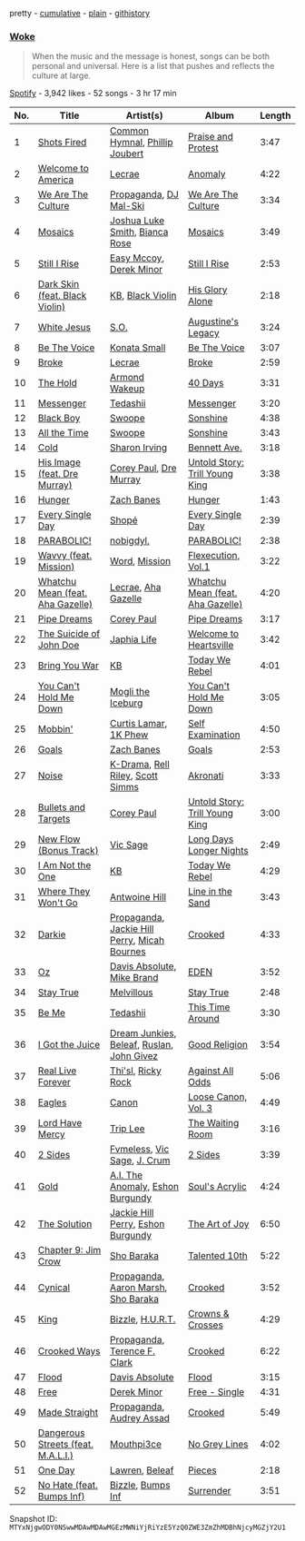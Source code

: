 pretty - [cumulative](/playlists/cumulative/37i9dQZF1DWVBevLcUtH0o.md) - [plain](/playlists/plain/37i9dQZF1DWVBevLcUtH0o) - [githistory](https://github.githistory.xyz/mackorone/spotify-playlist-archive/blob/main/playlists/plain/37i9dQZF1DWVBevLcUtH0o)

### [Woke](https://open.spotify.com/playlist/37i9dQZF1DWVBevLcUtH0o)

> When the music and the message is honest, songs can be both personal and universal\.   Here is a list that pushes and reflects the culture at large.

[Spotify](https://open.spotify.com/user/spotify) - 3,942 likes - 52 songs - 3 hr 17 min

| No. | Title | Artist(s) | Album | Length |
|---|---|---|---|---|
| 1 | [Shots Fired](https://open.spotify.com/track/4LuZ1udBrza9sB2k1ngSKO) | [Common Hymnal](https://open.spotify.com/artist/1q6xQXmuTccwh7gBR7ToUN), [Phillip Joubert](https://open.spotify.com/artist/10Nt11FgrmhaSSoiol0JSW) | [Praise and Protest](https://open.spotify.com/album/5wU3uNmNLd7crGbr8yM175) | 3:47 |
| 2 | [Welcome to America](https://open.spotify.com/track/3YAUHKKgknXXpPKvczjNdf) | [Lecrae](https://open.spotify.com/artist/1CFCsEqKrCyvAFKOATQHiW) | [Anomaly](https://open.spotify.com/album/1FmEXQXOH6QEDbbJN2OCC9) | 4:22 |
| 3 | [We Are The Culture](https://open.spotify.com/track/0VCuE9mdmEZqnpKugQgFcs) | [Propaganda](https://open.spotify.com/artist/7wGizTRCLYwsLnTuCBbJ6t), [DJ Mal\-Ski](https://open.spotify.com/artist/0k4zCHqnp7ICf5IUBvhViS) | [We Are The Culture](https://open.spotify.com/album/2h3CNW0i03oB9rDly9NVP2) | 3:34 |
| 4 | [Mosaics](https://open.spotify.com/track/4trScQCJ6McnyPct3sLbuJ) | [Joshua Luke Smith](https://open.spotify.com/artist/29wlT5isBRIOp8YZYVAZ0A), [Bianca Rose](https://open.spotify.com/artist/3L06eylvgeEkGmkNyi4uPo) | [Mosaics](https://open.spotify.com/album/3uFvUk5iRfRXSEJ7dVEVjK) | 3:49 |
| 5 | [Still I Rise](https://open.spotify.com/track/6WSavfCnyu9SXbXniwtUA4) | [Easy Mccoy](https://open.spotify.com/artist/0V4YVmGQb4essIbj8VMGPS), [Derek Minor](https://open.spotify.com/artist/3fn8lZLy7Q61AXCWWPYC4B) | [Still I Rise](https://open.spotify.com/album/41K0FEe1SDWF5hiGLl6Duy) | 2:53 |
| 6 | [Dark Skin \(feat\. Black Violin\)](https://open.spotify.com/track/7jB8SaTcggKVHRffLcLs9W) | [KB](https://open.spotify.com/artist/77IKXFvO7SpWrq8hflrUXc), [Black Violin](https://open.spotify.com/artist/4zeHJ3kiJyjYXlIOcG4MA7) | [His Glory Alone](https://open.spotify.com/album/6MnWWXrO1wvrzmGZ7iG1Sj) | 2:18 |
| 7 | [White Jesus](https://open.spotify.com/track/3gXLxItxg25UHVfVvRKeqt) | [S.O.](https://open.spotify.com/artist/6nELoJ6eMXfYHX5xocKf33) | [Augustine's Legacy](https://open.spotify.com/album/5Fr8CO5IgNqD8LajlS4Y9f) | 3:24 |
| 8 | [Be The Voice](https://open.spotify.com/track/087xQ6piKEdmyA5u0B7SPH) | [Konata Small](https://open.spotify.com/artist/46ZKkiF5p7EUjBL0JknTxQ) | [Be The Voice](https://open.spotify.com/album/53sIiLuvKFYvE7rkJwGqy3) | 3:07 |
| 9 | [Broke](https://open.spotify.com/track/0PksYRJt7yJRQOWRnNjYqr) | [Lecrae](https://open.spotify.com/artist/1CFCsEqKrCyvAFKOATQHiW) | [Broke](https://open.spotify.com/album/6YBqD9Ryy1vWTB4JDQmuMM) | 2:59 |
| 10 | [The Hold](https://open.spotify.com/track/3ysatBDUlwvMQP5pXGKxEC) | [Armond Wakeup](https://open.spotify.com/artist/5e8WZ20kXHGdDe6iNlogGx) | [40 Days](https://open.spotify.com/album/2pUaUBTx4AfURNqth8wtax) | 3:31 |
| 11 | [Messenger](https://open.spotify.com/track/2afTNGJTvmD5o1xmHjZuV0) | [Tedashii](https://open.spotify.com/artist/4c6lhwoOrmgNWvl0GxHlW1) | [Messenger](https://open.spotify.com/album/6Fv3wkRGclwurAJPjEnMla) | 3:20 |
| 12 | [Black Boy](https://open.spotify.com/track/1nWKhkB9ZfhZnRvM4rBQ1l) | [Swoope](https://open.spotify.com/artist/78ZdtwvDD5zTElro6EGkcU) | [Sonshine](https://open.spotify.com/album/5ac7A7sUQdSR1ZnuznpBN7) | 4:38 |
| 13 | [All the Time](https://open.spotify.com/track/0vHhhXkGGV2zF1NsN2EfIr) | [Swoope](https://open.spotify.com/artist/78ZdtwvDD5zTElro6EGkcU) | [Sonshine](https://open.spotify.com/album/5ac7A7sUQdSR1ZnuznpBN7) | 3:43 |
| 14 | [Cold](https://open.spotify.com/track/2zBozF1qMYNhBlFGCj7qEl) | [Sharon Irving](https://open.spotify.com/artist/2pvdIgrTL1DsTSg1ipptEt) | [Bennett Ave.](https://open.spotify.com/album/1z74oHpg1NdxUo8TkQKEVd) | 3:18 |
| 15 | [His Image \(feat\. Dre Murray\)](https://open.spotify.com/track/3mS7hT6FEfWlcdik5xcJ0v) | [Corey Paul](https://open.spotify.com/artist/25ksFneQI7WRWIerxd8eg0), [Dre Murray](https://open.spotify.com/artist/5Q45hW4q5wKLjtnJlSgeq0) | [Untold Story: Trill Young King](https://open.spotify.com/album/1iAutTArJ3ZqpLZUI87HqA) | 3:38 |
| 16 | [Hunger](https://open.spotify.com/track/5MlbdlPKfETNXPE5pMR6d9) | [Zach Banes](https://open.spotify.com/artist/4LEv5Ekvqewmlr0sXdwCxr) | [Hunger](https://open.spotify.com/album/5elnxyn8Cwm2AieJhjeaNx) | 1:43 |
| 17 | [Every Single Day](https://open.spotify.com/track/0YanAug6GPUaAEQ2CGeqJG) | [Shopé](https://open.spotify.com/artist/539ZsoCQY3Y24f38ZuIBgp) | [Every Single Day](https://open.spotify.com/album/6z53jJdsAqnnjAynw3NMSd) | 2:39 |
| 18 | [PARABOLIC!](https://open.spotify.com/track/3pm0lUOKsphN8A3VLZivuS) | [nobigdyl.](https://open.spotify.com/artist/2d8NsBa8O4C6bgQatFP5V4) | [PARABOLIC!](https://open.spotify.com/album/0N4cV7R9R0fXq4ZQBEit4B) | 2:38 |
| 19 | [Wavvy \(feat\. Mission\)](https://open.spotify.com/track/0SRNtwBjIJ3OhGM9MJJczM) | [Word](https://open.spotify.com/artist/5xXXqMSZedzCPXyA0tdyp0), [Mission](https://open.spotify.com/artist/02gxa3HE5O0zBKRjeDh6Ba) | [Flexecution, Vol.1](https://open.spotify.com/album/7znvMKrBdqNO7xPLQOobbp) | 3:22 |
| 20 | [Whatchu Mean \(feat\. Aha Gazelle\)](https://open.spotify.com/track/6MlfXf2V1thdEsqGwOssOk) | [Lecrae](https://open.spotify.com/artist/1CFCsEqKrCyvAFKOATQHiW), [Aha Gazelle](https://open.spotify.com/artist/7suLW93RkuQKWb4WTI5F14) | [Whatchu Mean \(feat\. Aha Gazelle\)](https://open.spotify.com/album/72bgQFx9n8foSsNB2wtCMT) | 4:20 |
| 21 | [Pipe Dreams](https://open.spotify.com/track/3M1k06D4fyXXfcaYQmrQLW) | [Corey Paul](https://open.spotify.com/artist/25ksFneQI7WRWIerxd8eg0) | [Pipe Dreams](https://open.spotify.com/album/1KrOSfFCqCX0Tgs1fOcamC) | 3:17 |
| 22 | [The Suicide of John Doe](https://open.spotify.com/track/1wb2YTLUwFrmtfEuLOOS1r) | [Japhia Life](https://open.spotify.com/artist/0pGmLUvpjAFvYVb6V24z8Z) | [Welcome to Heartsville](https://open.spotify.com/album/67LyiieNFuIHg4Bk52gexn) | 3:42 |
| 23 | [Bring You War](https://open.spotify.com/track/1yI95KemGrAqb3WK1g74f5) | [KB](https://open.spotify.com/artist/77IKXFvO7SpWrq8hflrUXc) | [Today We Rebel](https://open.spotify.com/album/4F78fdhOqb861NcldgbPTH) | 4:01 |
| 24 | [You Can't Hold Me Down](https://open.spotify.com/track/2sYGOGehQqfTmof3kWfriB) | [Mogli the Iceburg](https://open.spotify.com/artist/1SZikSUx9fZ2cUFjrmM6Sy) | [You Can't Hold Me Down](https://open.spotify.com/album/3vZx5E3QAVPstK81pWYFwy) | 3:05 |
| 25 | [Mobbin'](https://open.spotify.com/track/5yJKNrPs1onEfm4QYVpVy0) | [Curtis Lamar](https://open.spotify.com/artist/68vCp0t9PzSmRW0tOImxI4), [1K Phew](https://open.spotify.com/artist/6CQGrt3AJ2gx5oMSR0mwbl) | [Self Examination](https://open.spotify.com/album/2TvxRYMAFPeQahcIwE22Mn) | 4:50 |
| 26 | [Goals](https://open.spotify.com/track/32UKCfhHvwFpJH8iq6szEK) | [Zach Banes](https://open.spotify.com/artist/4LEv5Ekvqewmlr0sXdwCxr) | [Goals](https://open.spotify.com/album/3YxZzA1IbzzuJjQPXCvfnP) | 2:53 |
| 27 | [Noise](https://open.spotify.com/track/1uSIRUj3M7D7O7sy92VZck) | [K\-Drama](https://open.spotify.com/artist/1PXBwNCd6LaX8iJTDwdC30), [Rell Riley](https://open.spotify.com/artist/6CXAyENjlRmprsyJErECnT), [Scott Simms](https://open.spotify.com/artist/2xIQknUE5yEfzJwWtFsT3e) | [Akronati](https://open.spotify.com/album/5Cr3t6GdDtN6oLrtI90yz7) | 3:33 |
| 28 | [Bullets and Targets](https://open.spotify.com/track/0UIjWPUs5TXDWAPAYMAWKZ) | [Corey Paul](https://open.spotify.com/artist/25ksFneQI7WRWIerxd8eg0) | [Untold Story: Trill Young King](https://open.spotify.com/album/1iAutTArJ3ZqpLZUI87HqA) | 3:00 |
| 29 | [New Flow \(Bonus Track\)](https://open.spotify.com/track/055mDxLJSHPNcra8NKYby5) | [Vic Sage](https://open.spotify.com/artist/1Vb5xFUr9KlF32On6L2WPQ) | [Long Days Longer Nights](https://open.spotify.com/album/1K0aGF5vwjqlWGwcLE7W8M) | 2:49 |
| 30 | [I Am Not the One](https://open.spotify.com/track/5PRBy8y79B3xM2Kx3tJbmb) | [KB](https://open.spotify.com/artist/77IKXFvO7SpWrq8hflrUXc) | [Today We Rebel](https://open.spotify.com/album/4F78fdhOqb861NcldgbPTH) | 4:29 |
| 31 | [Where They Won't Go](https://open.spotify.com/track/2iEXJSyFABQbbkfOuajAem) | [Antwoine Hill](https://open.spotify.com/artist/4PRV9kKsAtyGXUdIsXNvvk) | [Line in the Sand](https://open.spotify.com/album/1DnJWkx4her5JMn7vMt7Mh) | 3:43 |
| 32 | [Darkie](https://open.spotify.com/track/4xbmnXp0E5dUVdTy8MTXgN) | [Propaganda](https://open.spotify.com/artist/7wGizTRCLYwsLnTuCBbJ6t), [Jackie Hill Perry](https://open.spotify.com/artist/0Lf9qKpKwy6fJtfM7UWLV0), [Micah Bournes](https://open.spotify.com/artist/0x7xqL4Noaw3mYcOgOCq03) | [Crooked](https://open.spotify.com/album/0DzwXN6eBlVAU3qCslDgv4) | 4:33 |
| 33 | [Oz](https://open.spotify.com/track/1ckL9nONVA2JL9f12WrnYy) | [Davis Absolute](https://open.spotify.com/artist/3ky8U0naf7LBnhlA1VC5IW), [Mike Brand](https://open.spotify.com/artist/0YQ3EIrK3vWZHEpg57EFVZ) | [EDEN](https://open.spotify.com/album/10fkeKt7eeR2m2TKaNVSjF) | 3:52 |
| 34 | [Stay True](https://open.spotify.com/track/0KBaiSc0218RRst1HztFaH) | [Melvillous](https://open.spotify.com/artist/0rP1JrlHuwm3oS32Hpli8J) | [Stay True](https://open.spotify.com/album/5XqqJYyTGwtp6IulyQWPJ0) | 2:48 |
| 35 | [Be Me](https://open.spotify.com/track/3TDvKI2Jt5nccrjO5D3vGO) | [Tedashii](https://open.spotify.com/artist/4c6lhwoOrmgNWvl0GxHlW1) | [This Time Around](https://open.spotify.com/album/1HM6fFTgPaxFxMdokn95HH) | 3:30 |
| 36 | [I Got the Juice](https://open.spotify.com/track/2PnQt6X3MbWj2ioRgjFYH4) | [Dream Junkies](https://open.spotify.com/artist/4kdiOW48WHjXhcurtEoTHU), [Beleaf](https://open.spotify.com/artist/7N204QRVuZ3LCoVkKRPf1T), [Ruslan](https://open.spotify.com/artist/2GEXrCflKZ5S5ZHBM4LNcV), [John Givez](https://open.spotify.com/artist/2RhGXxsDpB0eB122Ce3WYB) | [Good Religion](https://open.spotify.com/album/736eXA6VlJZwirLsvOt8Wi) | 3:54 |
| 37 | [Real Live Forever](https://open.spotify.com/track/2WIqaP1lHdbZVOvF9xjaS9) | [Thi'sl](https://open.spotify.com/artist/1Q45nhioxaxZTDjR0iaMWp), [Ricky Rock](https://open.spotify.com/artist/00lyeELVpQUvo5F1XAs4zO) | [Against All Odds](https://open.spotify.com/album/2WVzFW26x6ko1lTrPof1Nu) | 5:06 |
| 38 | [Eagles](https://open.spotify.com/track/1VAosut57lKIu4WPBvIorV) | [Canon](https://open.spotify.com/artist/1dIjbaW9JTTQQ7ufrQnGsq) | [Loose Canon, Vol\. 3](https://open.spotify.com/album/6M9TeCyxRBSWyl5Am0HgEF) | 4:49 |
| 39 | [Lord Have Mercy](https://open.spotify.com/track/0ir83kaEpPbmytxlvVGaMA) | [Trip Lee](https://open.spotify.com/artist/12H1Dmi64fAmmARrsyVFzy) | [The Waiting Room](https://open.spotify.com/album/1LcvdArFKzZW4SwnIUOVWf) | 3:16 |
| 40 | [2 Sides](https://open.spotify.com/track/3nGG5G5AOI1LfPLLxB0nmM) | [Fvmeless](https://open.spotify.com/artist/1Q8q70XJY7QlQetikr5Ca8), [Vic Sage](https://open.spotify.com/artist/1Vb5xFUr9KlF32On6L2WPQ), [J\. Crum](https://open.spotify.com/artist/6ZvBaBl5ozrLIBxBAKpGDt) | [2 Sides](https://open.spotify.com/album/5beNgxO73AjyLREPawT7yj) | 3:39 |
| 41 | [Gold](https://open.spotify.com/track/3wiw6GBuZrz9NK8V33Uecz) | [A.I\. The Anomaly](https://open.spotify.com/artist/3PoVfuLf8nvX4HLntiLTUa), [Eshon Burgundy](https://open.spotify.com/artist/25VsRrXJg8wvvMSSVwmp8E) | [Soul's Acrylic](https://open.spotify.com/album/5S1GbXsBQnHi4rsIXbh8CL) | 4:24 |
| 42 | [The Solution](https://open.spotify.com/track/4m2H8u1tXCqgrJFCIPL67U) | [Jackie Hill Perry](https://open.spotify.com/artist/0Lf9qKpKwy6fJtfM7UWLV0), [Eshon Burgundy](https://open.spotify.com/artist/25VsRrXJg8wvvMSSVwmp8E) | [The Art of Joy](https://open.spotify.com/album/5onYnoS1ziFOeS97mNukM9) | 6:50 |
| 43 | [Chapter 9: Jim Crow](https://open.spotify.com/track/1svcGl2eFoC5QPvl6TMAwf) | [Sho Baraka](https://open.spotify.com/artist/3dpswct31rsudWf8ZASWZe) | [Talented 10th](https://open.spotify.com/album/5q7DPccOYhZGsXzf6OeF6w) | 5:22 |
| 44 | [Cynical](https://open.spotify.com/track/3a0Why8uuPhUrO6XjqO0gm) | [Propaganda](https://open.spotify.com/artist/7wGizTRCLYwsLnTuCBbJ6t), [Aaron Marsh](https://open.spotify.com/artist/1iCRhLSPD5G9D33YVYBdX6), [Sho Baraka](https://open.spotify.com/artist/3dpswct31rsudWf8ZASWZe) | [Crooked](https://open.spotify.com/album/0DzwXN6eBlVAU3qCslDgv4) | 3:52 |
| 45 | [King](https://open.spotify.com/track/3Klw5pno7AxSdl1W7IFSuW) | [Bizzle](https://open.spotify.com/artist/0P8V2XSw1mIo8739T1qjzr), [H.U.R.T.](https://open.spotify.com/artist/1mOPjLn8di3tMig4uO4Fgq) | [Crowns & Crosses](https://open.spotify.com/album/7pxrgXnK0sYcH0Z1bJ9Joy) | 4:29 |
| 46 | [Crooked Ways](https://open.spotify.com/track/2IKm4pDopgAgBSVKZd2Fqw) | [Propaganda](https://open.spotify.com/artist/7wGizTRCLYwsLnTuCBbJ6t), [Terence F\. Clark](https://open.spotify.com/artist/1POjjGDdXoEeXv27GsMxp5) | [Crooked](https://open.spotify.com/album/0DzwXN6eBlVAU3qCslDgv4) | 6:22 |
| 47 | [Flood](https://open.spotify.com/track/5uM243tBt7bWKDrXH8HbJv) | [Davis Absolute](https://open.spotify.com/artist/3ky8U0naf7LBnhlA1VC5IW) | [Flood](https://open.spotify.com/album/6aPYWi3ttbbolu1wapO4p4) | 3:15 |
| 48 | [Free](https://open.spotify.com/track/4Nwg7uzEwzvZn4benVKUxi) | [Derek Minor](https://open.spotify.com/artist/3fn8lZLy7Q61AXCWWPYC4B) | [Free \- Single](https://open.spotify.com/album/23gjUd99fxgxYtKqgA4VCT) | 4:31 |
| 49 | [Made Straight](https://open.spotify.com/track/2eLwiHI5DFTgVOXzzx1iD9) | [Propaganda](https://open.spotify.com/artist/7wGizTRCLYwsLnTuCBbJ6t), [Audrey Assad](https://open.spotify.com/artist/1GKYNY4rIPnOuTfC0J1IWw) | [Crooked](https://open.spotify.com/album/0DzwXN6eBlVAU3qCslDgv4) | 5:49 |
| 50 | [Dangerous Streets \(feat\. M.A.L.I.\)](https://open.spotify.com/track/6ruOgK80AAJlVlHqBkA21Q) | [Mouthpi3ce](https://open.spotify.com/artist/5ccLg9PXtgNpXdkIzw7Pvw) | [No Grey Lines](https://open.spotify.com/album/5U64ACHc6y4CqyYbFKAbpa) | 4:02 |
| 51 | [One Day](https://open.spotify.com/track/6oH5sjilDhOF7cZpkocOJc) | [Lawren](https://open.spotify.com/artist/2g6ZseL9bJT7cB4T0BdiXj), [Beleaf](https://open.spotify.com/artist/7N204QRVuZ3LCoVkKRPf1T) | [Pieces](https://open.spotify.com/album/6ricKbHwORwyebGUNEKkw7) | 2:18 |
| 52 | [No Hate \(feat\. Bumps Inf\)](https://open.spotify.com/track/4JFHumqDdqiJ8hzazjZT23) | [Bizzle](https://open.spotify.com/artist/0P8V2XSw1mIo8739T1qjzr), [Bumps Inf](https://open.spotify.com/artist/0kbnFIVENMVtl0VBSwdysP) | [Surrender](https://open.spotify.com/album/4lMRz04k2wnJmf2Yr3F15E) | 3:51 |

Snapshot ID: `MTYxNjgwODY0NSwwMDAwMDAwMGEzMWNiYjRiYzE5YzQ0ZWE3ZmZhMDBhNjcyMGZjY2U1`

